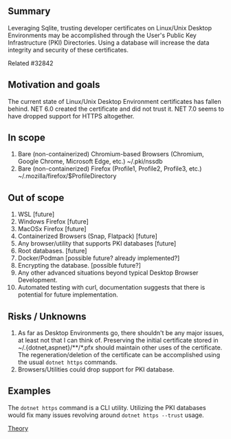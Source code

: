 <!--
This template is useful to build consensus about whether work should be done, and if so, the high-level shape of how it should be approached. Use this before fixating on a particular implementation.
-->

## Summary

Leveraging Sqlite, trusting developer certificates on Linux/Unix Desktop Environments may be accomplished through the User's Public Key Infrastructure (PKI) Directories. Using a database will increase the data integrity and security of these certificates.

Related #32842 

## Motivation and goals

The current state of Linux/Unix Desktop Environment certificates has fallen behind. NET 6.0 created the certificate and did not trust it. NET 7.0 seems to have dropped support for HTTPS altogether.

## In scope

1. Bare (non-containerized) Chromium-based Browsers (Chromium, Google Chrome, Microsoft Edge, etc.) ~/.pki/nssdb
2. Bare (non-containerized) Firefox (Profile1, Profile2, Profile3, etc.) ~/.mozilla/firefox/$ProfileDirectory

## Out of scope

1. WSL [future]
1. Windows Firefox [future]
1. MacOSx Firefox [future]
1. Containerized Browsers (Snap, Flatpack) [future]
1. Any browser/utility that supports PKI databases [future]
1. Root databases. [future]
1. Docker/Podman [possible future? already implemented?]
1. Encrypting the database. [possible future?]
1. Any other advanced situations beyond typical Desktop Browser Development.
1. Automated testing with curl, documentation suggests that there is potential for future implementation.

## Risks / Unknowns

1. As far as Desktop Environments go, there shouldn't be any major issues, at least not that I can think of. Preserving the initial certificate stored in ~/.{dotnet,aspnet}/**/*.pfx should maintain other uses of the certificate. The regeneration/deletion of the certificate can be accomplished using the usual `dotnet https` commands.
2. Browsers/Utilities could drop support for PKI database. 

## Examples

The `dotnet https` command is a CLI utility. Utilizing the PKI databases would fix many issues revolving around `dotnet https --trust` usage.

[Theory](https://github.com/djgalvan/CertificateManager.git)

<!--
# Detailed design

It's often best not to fill this out until you get basic consensus about the above. When you do, consider adding an implementation proposal with the following headings:

Detailed design
Drawbacks
Considered alternatives
Open questions
References

If there's one clear design you have consensus on, you could do that directly in a PR.
-->
